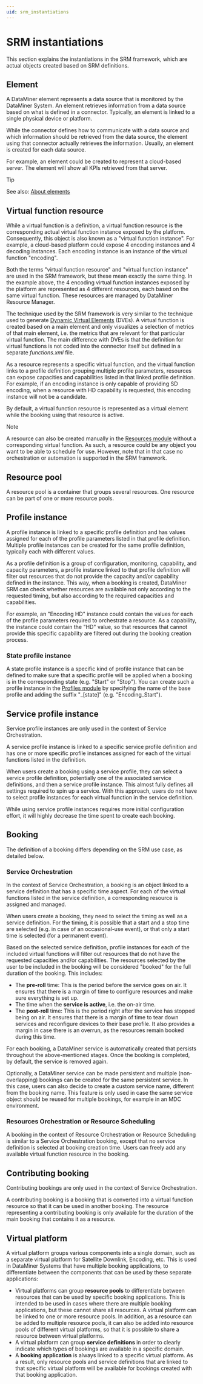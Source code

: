```yaml
---
uid: srm_instantiations
---
```


# SRM instantiations

This section explains the instantiations in the SRM framework, which are actual objects created based on SRM definitions.

## Element

A DataMiner element represents a data source that is monitored by the DataMiner System. An element retrieves information from a data source based on what is defined in a connector. Typically, an element is linked to a single physical device or platform.

While the connector defines how to communicate with a data source and which information should be retrieved from the data source, the element using that connector actually retrieves the information. Usually, an element is created for each data source.

For example, an element could be created to represent a cloud-based server. The element will show all KPIs retrieved from that server.

> [!TIP]
> See also: [About elements](xref:About_elements)

## Virtual function resource

While a virtual function is a definition, a virtual function resource is the corresponding actual virtual function instance exposed by the platform. Consequently, this object is also known as a "virtual function instance". For example, a cloud-based platform could expose 4 encoding instances and 4 decoding instances. Each encoding instance is an instance of the virtual function "encoding".

Both the terms "virtual function resource" and "virtual function instance" are used in the SRM framework, but these mean exactly the same thing. In the example above, the 4 encoding virtual function instances exposed by the platform are represented as 4 different resources, each based on the same virtual function. These resources are managed by DataMiner Resource Manager.

The technique used by the SRM framework is very similar to the technique used to generate [Dynamic Virtual Elements](xref:Dynamic_virtual_elements) (DVEs). A virtual function is created based on a main element and only visualizes a selection of metrics of that main element, i.e. the metrics that are relevant for that particular virtual function. The main difference with DVEs is that the definition for virtual functions is not coded into the connector itself but defined in a separate *functions.xml* file.

As a resource represents a specific virtual function, and the virtual function links to a profile definition grouping multiple profile parameters, resources can expose capacities and capabilities listed in that linked profile definition. For example, if an encoding instance is only capable of providing SD encoding, when a resource with HD capability is requested, this encoding instance will not be a candidate.

By default, a virtual function resource is represented as a virtual element while the booking using that resource is active.

> [!NOTE]
> A resource can also be created manually in the [Resources module](xref:The_Resources_module) without a corresponding virtual function. As such, a resource could be any object you want to be able to schedule for use. However, note that in that case no orchestration or automation is supported in the SRM framework.

## Resource pool

A resource pool is a container that groups several resources. One resource can be part of one or more resource pools.

## Profile instance

A profile instance is linked to a specific profile definition and has values assigned for each of the profile parameters listed in that profile definition. Multiple profile instances can be created for the same profile definition, typically each with different values.

As a profile definition is a group of configuration, monitoring, capability, and capacity parameters, a profile instance linked to that profile definition will filter out resources that do not provide the capacity and/or capability defined in the instance. This way, when a booking is created, DataMiner SRM can check whether resources are available not only according to the requested timing, but also according to the required capacities and capabilities.

For example, an "Encoding HD" instance could contain the values for each of the profile parameters required to orchestrate a resource. As a capability, the instance could contain the "HD" value, so that resources that cannot provide this specific capability are filtered out during the booking creation process.

### State profile instance

A state profile instance is a specific kind of profile instance that can be defined to make sure that a specific profile will be applied when a booking is in the corresponding state (e.g. "Start" or "Stop"). You can create such a profile instance in the [Profiles module](xref:The_Profiles_module) by specifying the name of the base profile and adding the suffix "_[state]" (e.g. "Encoding_Start").

## Service profile instance

Service profile instances are only used in the context of Service Orchestration.

A service profile instance is linked to a specific service profile definition and has one or more specific profile instances assigned for each of the virtual functions listed in the definition.

When users create a booking using a service profile, they can select a service profile definition, potentially one of the associated service definitions, and then a service profile instance. This almost fully defines all settings required to spin up a service. With this approach, users do not have to select profile instances for each virtual function in the service definition.

While using service profile instances requires more initial configuration effort, it will highly decrease the time spent to create each booking.

## Booking

The definition of a booking differs depending on the SRM use case, as detailed below.

### Service Orchestration

In the context of Service Orchestration, a booking is an object linked to a service definition that has a specific time aspect. For each of the virtual functions listed in the service definition, a corresponding resource is assigned and managed.

When users create a booking, they need to select the timing as well as a service definition. For the timing, it is possible that a start and a stop time are selected (e.g. in case of an occasional-use event), or that only a start time is selected (for a permanent event).

Based on the selected service definition, profile instances for each of the included virtual functions will filter out resources that do not have the requested capacities and/or capabilities. The resources selected by the user to be included in the booking will be considered "booked" for the full duration of the booking. This includes:

- The **pre-roll** time: This is the period before the service goes on air. It ensures that there is a margin of time to configure resources and make sure everything is set up.
- The time when the **service is active**, i.e. the on-air time.
- The **post-roll** time: This is the period right after the service has stopped being on air. It ensures that there is a margin of time to tear down services and reconfigure devices to their base profile. It also provides a margin in case there is an overrun, as the resources remain booked during this time.

For each booking, a DataMiner service is automatically created that persists throughout the above-mentioned stages. Once the booking is completed, by default, the service is removed again.

Optionally, a DataMiner service can be made persistent and multiple (non-overlapping) bookings can be created for the same persistent service. In this case, users can also decide to create a custom service name, different from the booking name. This feature is only used in case the same service object should be reused for multiple bookings, for example in an MDC environment.

### Resources Orchestration or Resource Scheduling

A booking in the context of Resource Orchestration or Resource Scheduling is similar to a Service Orchestration booking, except that no service definition is selected at booking creation time. Users can freely add any available virtual function resource in the booking.

## Contributing booking

Contributing bookings are only used in the context of Service Orchestration.

A contributing booking is a booking that is converted into a virtual function resource so that it can be used in another booking. The resource representing a contributing booking is only available for the duration of the main booking that contains it as a resource.

## Virtual platform

A virtual platform groups various components into a single domain, such as a separate virtual platform for Satellite Downlink, Encoding, etc. This is used in DataMiner Systems that have multiple booking applications, to differentiate between the components that can be used by these separate applications:

- Virtual platforms can group **resource pools** to differentiate between resources that can be used by specific booking applications. This is intended to be used in cases where there are multiple booking applications, but these cannot share all resources. A virtual platform can be linked to one or more resource pools. In addition, as a resource can be added to multiple resource pools, it can also be added into resource pools of different virtual platforms, so that it is possible to share a resource between virtual platforms.
- A virtual platform can group **service definitions** in order to clearly indicate which types of bookings are available in a specific domain.
- A **booking application** is always linked to a specific virtual platform. As a result, only resource pools and service definitions that are linked to that specific virtual platform will be available for bookings created with that booking application.
